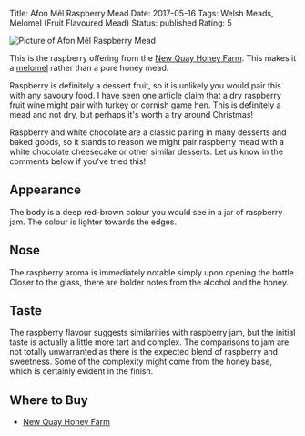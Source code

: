 Title: Afon Mêl Raspberry Mead
Date: 2017-05-16
Tags: Welsh Meads, Melomel (Fruit Flavoured Mead)
Status: published
Rating: 5

![Picture of Afon Mêl Raspberry Mead](http://www.thehoneyfarm.co.uk/cms/catalog/21_0.jpg)

This is the raspberry offering from
the [New Quay Honey Farm](/new-quay-honey-farm/). This makes it a
[melomel](/melomel-fruit-flavoured-mead/) rather than a pure honey mead.

Raspberry is definitely a dessert fruit, so it is unlikely you would
pair this with any savoury food. I have seen one article claim that a
dry raspberry fruit wine might pair with turkey or cornish game
hen. This is definitely a mead and not dry, but
perhaps it's worth a try around Christmas!

<!-- PELICAN_END_SUMMARY -->

Raspberry and white chocolate are a classic pairing in many desserts
and baked goods, so it stands to reason we might pair raspberry mead
with a white chocolate cheesecake or other similar desserts. Let us
know in the comments below if you've tried this!

## Appearance

The body is a deep red-brown colour you would see in a jar of
raspberry jam. The colour is lighter towards the edges.

## Nose

The raspberry aroma is immediately notable simply upon opening the
bottle. Closer to the glass, there are bolder notes from the alcohol
and the honey.

## Taste

The raspberry flavour suggests similarities with raspberry jam, but the
initial taste is actually a little more tart and complex. The
comparisons to jam are not totally unwarranted as there is the
expected blend of raspberry and sweetness. Some of the complexity
might come from the honey base, which is certainly evident in the finish.

## Where to Buy

* [New Quay Honey Farm](http://www.thehoneyfarm.co.uk/catalog_view.php?id=21)
